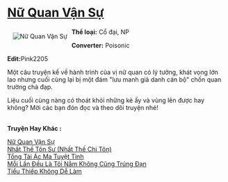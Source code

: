 <a href="https://utruyen.com/truyen/nu-quan-van-su/17599/" title="Nữ Quan Vận Sự"><h1>Nữ Quan Vận Sự</h1></a><div style="display:table"><img align="right" style="float: left; padding: 10px;" src="https://utruyen.com/images/story/200x260/nu-quan-van-su.jpg" alt="Nữ Quan Vận Sự"><b>Thể loại:</b> Cổ đại, NP<p></p><b>Converter:</b> Poisonic<p></p><b>Edit:</b>Pink2205<p></p>Một câu truyện kể về hành trình của vị nữ quan có lý tưởng, khát vọng lớn lao nhưng cuối cùng lại bị một đám "lưu manh giả danh cán bộ" chốn quan trường chà đạp.<p></p>Liệu cuối cùng nàng có thoát khỏi những kẻ ấy và vùng lên được hay không? Mời các bạn đón đọc và theo dõi truyện nhé!</div><p><br><b>Truyện Hay Khác :</b></p><a href="https://utruyen.com/truyen/nu-quan-van-su/17599/" alt="Nữ Quan Vận Sự">Nữ Quan Vận Sự</a><br/><a href="https://utruyen.com/truyen/nhat-the-ton-su-nhat-the-chi-ton/17556/" alt="Nhất Thế Tôn Sư (Nhất Thế Chi Tôn)">Nhất Thế Tôn Sư (Nhất Thế Chi Tôn)</a><br/><a href="https://github.com/quanluxury/ngontinh_top100/tree/master/19533" alt="Tổng Tài Ác Ma Tuyệt Tình">Tổng Tài Ác Ma Tuyệt Tình</a><br/><a href="https://github.com/quanluxury/ngontinh_top100/tree/master/19233" alt="Mỗi Lần Đều Là Tôi Nằm Không Cũng Trúng Đạn">Mỗi Lần Đều Là Tôi Nằm Không Cũng Trúng Đạn</a><br/><a href="https://maps.google.sm/url?q=https%3A%2F%2Futruyen.com%2Ftruyen%2Ftieu-thiep-khong-de-lam%2F17272%2F" alt="Tiểu Thiếp Không Dễ Làm">Tiểu Thiếp Không Dễ Làm</a><br/>